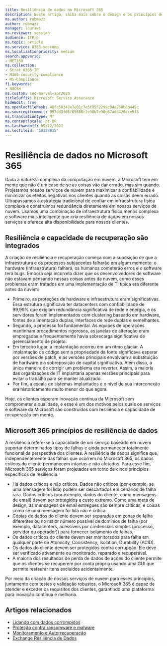 ```yaml
---
title: Resiliência de dados no Microsoft 365
description: Neste artigo, saiba mais sobre o design e os princípios de resiliência e recuperação de dados no Microsoft 365.
ms.author: robmazz
author: robmazz
manager: laurawi
ms.reviewer: sosstah
audience: ITPro
ms.topic: article
ms.service: O365-seccomp
ms.localizationpriority: medium
search.appverid:
- MET150
ms.collection:
- Strat_O365_IP
- M365-security-compliance
- MS-Compliance
f1.keywords:
- NOCSH
ms.custom: seo-marvel-apr2020
titleSuffix: Microsoft Service Assurance
hideEdit: true
ms.openlocfilehash: 48fe50347e7e81c7e5f8552299c04a268b8b449c
ms.sourcegitcommit: 997dd3f66f65686c2e38b7e30e67add426dce5f3
ms.translationtype: MT
ms.contentlocale: pt-BR
ms.lasthandoff: 09/12/2021
ms.locfileid: "59158015"
---
```

# <a name="data-resiliency-in-microsoft-365"></a>Resiliência de dados no Microsoft 365

Dada a natureza complexa da computação em nuvem, a Microsoft tem em mente que não é um caso de se as coisas vão dar errado, mas sim quando. Projetamos nossos serviços de nuvem para maximizar a confiabilidade e minimizar os efeitos negativos nos clientes quando as coisas deem errado. Ultrapassamos a estratégia tradicional de confiar em infraestrutura física complexa e construímos redundância diretamente em nossos serviços de nuvem. Usamos uma combinação de infraestrutura física menos complexa e software mais inteligente que cria resiliência de dados em nossos serviços e oferece alta disponibilidade para nossos clientes.

## <a name="resiliency-and-recoverability-are-built-in"></a>Resiliência e capacidade de recuperação são integrados

A criação de resiliência e recuperação começa com a suposição de que a infraestrutura e os processos subjacentes falharão em algum momento: o hardware (infraestrutura) falhará, os humanos cometerão erros e o software terá bugs. Embora seja incorreto dizer que os desenvolvedores de software não estavam pensando nessas coisas antes da nuvem, como esses problemas eram tratados em uma implementação de TI típica era diferente antes da nuvem:

- Primeiro, as proteções de hardware e infraestrutura eram significativas. Essa estrutura significava ter datacenters com confiabilidade de 99,99% que exigiam redundância significativa de rede e energia, e os servidores foram implementados com clustering baseado em hardware, fontes de alimentação duplas, interfaces de rede duplas e semelhantes.
- Segundo, o processo foi fundamental. As equipes de operações mantinham procedimentos rigorosos, as janelas de alteração eram empregadas e frequentemente havia sobrecarga significativa de gerenciamento de projeto.
- Em terceiro lugar, a implantação ocorreu em um ritmo glaciar. A implantação de código sem a propriedade da fonte significava esperar por versões de patch, e as versões principais envolviam a substituição de hardware e a sobreposição de capital significativa. Além disso, a única maneira de corrigir um problema era reverter. Assim, a maioria das organizações de IT implantaria apenas versões principais para evitar o trabalho para se manter atualizado.
- Por fim, a escala de sistemas implantados e o nível de sua interconexão era historicamente muito menor do que agora.

Hoje, os clientes esperam inovação contínua da Microsoft sem comprometer a qualidade, e esse é um dos motivos pelos quais os serviços e software da Microsoft são construídos com resiliência e capacidade de recuperação em mente.

## <a name="microsoft-365-data-resiliency-principles"></a>Microsoft 365 princípios de resiliência de dados

A resiliência refere-se à capacidade de um serviço baseado em nuvem suportar determinados tipos de falhas e ainda permanecer totalmente funcional da perspectiva dos clientes. A resiliência de dados significa que, independentemente das falhas que ocorrem no Microsoft 365, os dados críticos do cliente permanecem intactos e não afetados. Para esse fim, Microsoft 365 serviços foram projetados em torno de cinco princípios específicos de resiliência:

- Há dados críticos e não críticos. Dados não críticos (por exemplo, se uma mensagem foi lida) podem ser descartados em cenários de falha rara. Dados críticos (por exemplo, dados do cliente, como mensagens de email) devem ser protegidos a custo extremo. Como uma meta de design, as mensagens de email entregues são sempre críticas, e coisas como se uma mensagem foi lida não é crítica.
- Cópias de dados do cliente devem ser separadas em zonas de falha diferentes ou no maior número possível de domínios de falha (por exemplo, datacenters, acessíveis por credenciais simples (processo, servidor ou operador)) para fornecer isolamento de falhas. 
- Os dados críticos do cliente devem ser monitorados para falha em qualquer parte de Atomicity, Consistency, Isolation, Durability (ACID).
- Os dados do cliente devem ser protegidos contra corrupção. Ele deve ser verificado ativamente ou monitorado, reparado e recuperável.
- A maioria dos resultados de perda de dados de ações do cliente permite que os clientes se recuperem por conta própria usando uma GUI que permite restaurar itens excluídos acidentalmente.

Por meio da criação de nossos serviços de nuvem para esses princípios, juntamente com testes e validação robustos, o Microsoft 365 é capaz de atender e exceder os requisitos dos clientes, garantindo uma plataforma para inovação contínua e melhoria.

## <a name="related-articles"></a>Artigos relacionados

- [Lidando com dados corrompidos](assurance-dealing-with-data-corruption.md)
- [Proteção contra ransomware e malware](assurance-malware-and-ransomware-protection.md)
- [Monitoramento e Autorrecuperação](assurance-monitoring-and-self-healing.md)
- [Exchange Resiliência de Dados](assurance-exchange-data-resiliency.md)
